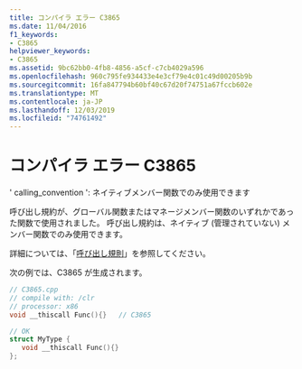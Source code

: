 ```yaml
---
title: コンパイラ エラー C3865
ms.date: 11/04/2016
f1_keywords:
- C3865
helpviewer_keywords:
- C3865
ms.assetid: 9bc62bb0-4fb8-4856-a5cf-c7cb4029a596
ms.openlocfilehash: 960c795fe934433e4e3cf79e4c01c49d00205b9b
ms.sourcegitcommit: 16fa847794b60bf40c67d20f74751a67fccb602e
ms.translationtype: MT
ms.contentlocale: ja-JP
ms.lasthandoff: 12/03/2019
ms.locfileid: "74761492"
---
```

# <a name="compiler-error-c3865"></a>コンパイラ エラー C3865

' calling_convention ': ネイティブメンバー関数でのみ使用できます

呼び出し規約が、グローバル関数またはマネージメンバー関数のいずれかであった関数で使用されました。 呼び出し規約は、ネイティブ (管理されていない) メンバー関数でのみ使用できます。

詳細については、「[呼び出し規則](../../cpp/calling-conventions.md)」を参照してください。

次の例では、C3865 が生成されます。

```cpp
// C3865.cpp
// compile with: /clr
// processor: x86
void __thiscall Func(){}   // C3865

// OK
struct MyType {
   void __thiscall Func(){}
};
```
